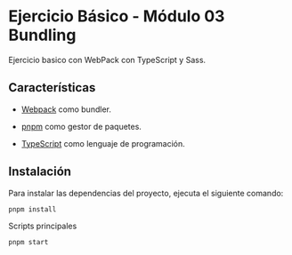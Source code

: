# Ejercicio Básico - Módulo 03 Bundling

Ejercicio basico con WebPack con TypeScript y Sass.

## Características

- [Webpack](https://webpack.js.org/) como bundler.

- [pnpm](https://pnpm.io/) como gestor de paquetes.

- [TypeScript](https://www.typescriptlang.org/) como lenguaje de programación.

## Instalación

Para instalar las dependencias del proyecto, ejecuta el siguiente comando:

```shell
pnpm install
```

Scripts principales

```shell
pnpm start
```

